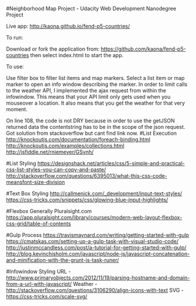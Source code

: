 

#Neighborhood Map Project - Udacity Web Development Nanodegree Project

Live app: http://kaona.github.io/fend-p5-countries/

To run:

Download or fork the application from: https://github.com/kaona/fend-p5-countries
then select index.html to start the app.

To use:

Use filter box to filter list items and map markers. Select a list item or map marker to open an info window describing the marker.
In order to limit calls to the weather API, I implemented the ajax request from within the infowindow. This means that your API limit only gets used when you mouseover a location. It also means that you get the weather for that very moment. 

On line 108, the code is not DRY because in order to use the getJSON returned data the contentstring has to be in the
scope of the json request. Got solution from stackoverflow but cant find link now.
#List Execution
http://knockoutjs.com/documentation/foreach-binding.html
http://knockoutjs.com/examples/collections.html
http://jsfiddle.net/rniemeyer/GSvnh/

#List Styling
https://designshack.net/articles/css/5-simple-and-practical-css-list-styles-you-can-copy-and-paste/
http://stackoverflow.com/questions/6395013/what-this-css-code-meansfont-size-division

#Text Box Styling
http://callmenick.com/_development/input-text-styles/
https://css-tricks.com/snippets/css/glowing-blue-input-highlights/

#Flexbox Generally
Pluralsight.com
https://app.pluralsight.com/library/courses/modern-web-layout-flexbox-css-grid/table-of-contents

#Gulp Process
https://travismaynard.com/writing/getting-started-with-gulp
https://cmatskas.com/setting-up-a-gulp-task-with-visual-studio-code/
http://justinmccandless.com/post/a-tutorial-for-getting-started-with-gulp/
http://blog.kevinchisholm.com/javascript/node-js/javascript-concatenation-and-minification-with-the-grunt-js-task-runer/

#Infowindow Styling
URL - http://www.primaryobjects.com/2012/11/19/parsing-hostname-and-domain-from-a-url-with-javascript/
Weather - http://stackoverflow.com/questions/3106290/align-icons-with-text
SVG - https://css-tricks.com/scale-svg/